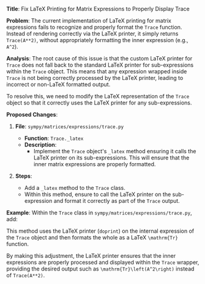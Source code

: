 **Title**: Fix LaTeX Printing for Matrix Expressions to Properly Display Trace

**Problem**: 
The current implementation of LaTeX printing for matrix expressions fails to recognize and properly format the `Trace` function. Instead of rendering correctly via the LaTeX printer, it simply returns `Trace(A**2)`, without appropriately formatting the inner expression (e.g., `A^2`).

**Analysis**:
The root cause of this issue is that the custom LaTeX printer for `Trace` does not fall back to the standard LaTeX printer for sub-expressions within the `Trace` object. This means that any expression wrapped inside `Trace` is not being correctly processed by the LaTeX printer, leading to incorrect or non-LaTeX formatted output.

To resolve this, we need to modify the LaTeX representation of the `Trace` object so that it correctly uses the LaTeX printer for any sub-expressions.

**Proposed Changes**:
1. **File**: `sympy/matrices/expressions/trace.py`
   - **Function**: `Trace._latex`
   - **Description**: 
     - Implement the `Trace` object's `_latex` method ensuring it calls the LaTeX printer on its sub-expressions. This will ensure that the inner matrix expressions are properly formatted.

2. **Steps**:
   - Add a `_latex` method to the `Trace` class.
   - Within this method, ensure to call the LaTeX printer on the sub-expression and format it correctly as part of the `Trace` output.

**Example**:
Within the `Trace` class in `sympy/matrices/expressions/trace.py`, add:



This method uses the LaTeX printer (`doprint`) on the internal expression of the `Trace` object and then formats the whole as a LaTeX `\mathrm{Tr}` function.

By making this adjustment, the LaTeX printer ensures that the inner expressions are properly processed and displayed within the `Trace` wrapper, providing the desired output such as `\mathrm{Tr}\left(A^2\right)` instead of `Trace(A**2)`.